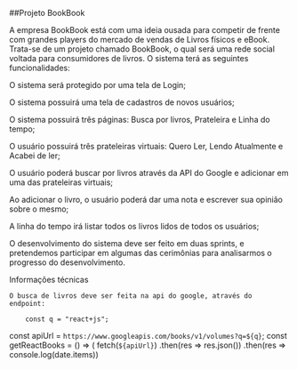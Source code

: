 ##Projeto BookBook

A empresa BookBook está com uma ideia ousada para competir de frente com grandes players do mercado de vendas de Livros físicos e eBook. Trata-se de um projeto chamado BookBook, o qual será uma rede social voltada para consumidores de livros. O sistema terá as seguintes funcionalidades: 

O sistema será protegido por uma tela de Login;

O sistema possuirá uma tela de cadastros de novos usuários;

O sistema possuirá três páginas: Busca por livros, Prateleira e Linha do tempo;

O usuário possuirá três prateleiras virtuais: Quero Ler, Lendo Atualmente e Acabei de ler;

O usuário poderá buscar por livros através da API do Google e adicionar em uma das prateleiras virtuais;

Ao adicionar o livro, o usuário poderá dar uma nota e escrever sua opinião sobre o mesmo;

A linha do tempo irá listar todos os livros lidos de todos os usuários;


O desenvolvimento do sistema deve ser feito em duas sprints, e pretendemos participar em algumas das cerimônias para analisarmos o progresso do desenvolvimento.


Informações técnicas

	O busca de livros deve ser feita na api do google, através do endpoint:

		const q = "react+js";
const apiUrl = `https://www.googleapis.com/books/v1/volumes?q=${q}`;
const getReactBooks = () => (
  fetch(`${apiUrl}`)
    .then(res => res.json())
    .then(res => console.log(date.items))
